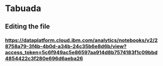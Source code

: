 # Tabuada
## Editing the file
### https://dataplatform.cloud.ibm.com/analytics/notebooks/v2/28758a79-3f4b-4b0d-a34b-24c35b6e8d6b/view?access_token=5c6f949ac5e86597aa914d8b7574183f1c09bbd4854422c3f280e696d6aeba26
